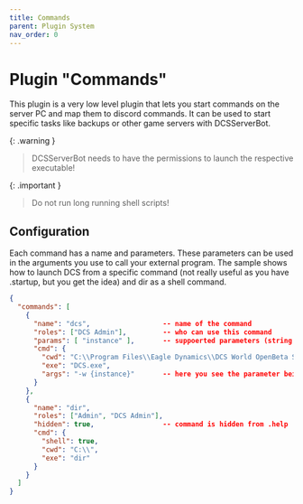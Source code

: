 ```yaml
---
title: Commands
parent: Plugin System
nav_order: 0
---
```


# Plugin "Commands"

This plugin is a very low level plugin that lets you start commands on the server PC and map them to discord commands. 
It can be used to start specific tasks like backups or other game servers with DCSServerBot.

{: .warning }
> DCSServerBot needs to have the permissions to launch the respective executable!

{: .important }
> Do not run long running shell scripts!

## Configuration

Each command has a name and parameters. These parameters can be used in the arguments you use to call your external 
program. The sample shows how to launch DCS from a specific command (not really useful as you have .startup, but you
get the idea) and dir as a shell command. 

```json
{
  "commands": [
    {
      "name": "dcs",                  -- name of the command
      "roles": ["DCS Admin"],         -- who can use this command
      "params": [ "instance" ],       -- suppoerted parameters (string only)
      "cmd": {
        "cwd": "C:\\Program Files\\Eagle Dynamics\\DCS World OpenBeta Server\\bin",
        "exe": "DCS.exe",
        "args": "-w {instance}"       -- here you see the parameter being used!
      }
    },
    {
      "name": "dir",
      "roles": ["Admin", "DCS Admin"],
      "hidden": true,                 -- command is hidden from .help
      "cmd": {
        "shell": true,
        "cwd": "C:\\",
        "exe": "dir"
      }
    }
  ]
}
```
